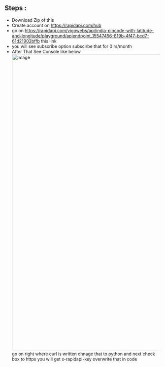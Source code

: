 ## Steps :  
- Download Zip of this
- Create account on https://rapidapi.com/hub
- go on https://rapidapi.com/vigowebs/api/india-pincode-with-latitude-and-longitude/playground/apiendpoint_15547456-819b-4f47-bcd7-61d21902bffb this link
- you will see subscribe option subscirbe that for 0 rs/month
- After That See Console like below
  <img width="959" alt="image" src="https://github.com/user-attachments/assets/56937494-0c1c-41e5-a694-9743c2f083ad">
go on right where curl is written chnage that to python and next check box to https you will get x-rapidapi-key overwrite that in code
